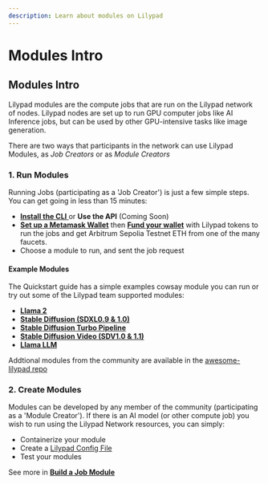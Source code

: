 ```yaml
---
description: Learn about modules on Lilypad
---
```


# Modules Intro

## Modules Intro

Lilypad modules are the compute jobs that are run on the Lilypad network of nodes. Lilypad nodes are set up to run GPU computer jobs like AI Inference jobs, but can be used by other GPU-intensive tasks like image generation.

There are two ways that participants in the network can use Lilypad Modules, as _Job Creators_ or as _Module Creators_

### 1. Run Modules

Running Jobs (participating as a 'Job Creator') is just a few simple steps. You can get going in less than 15 minutes:

* [**Install the CLI** ](../lilypad-testnet/install-run-requirements.md)or **Use the API** (Coming Soon)
* [**Set up a Metamask Wallet**](../lilypad-testnet/quick-start/setting-up-metamask.md) then [**Fund your wallet**](../lilypad-testnet/quick-start/funding-your-wallet-from-faucet.md) with Lilypad tokens to run the jobs and get Arbitrum Sepolia Testnet ETH from one of the many faucets.
* Choose a module to run, and sent the job request

#### **Example Modules**

The Quickstart guide has a simple examples cowsay module you can run or try out some of the Lilypad team supported modules:

* [**Llama 2**](llama2.md)
* [**Stable Diffusion (SDXL0.9 & 1.0)**](stable-diffusion-sdxl0.9.md)
* [**Stable Diffusion Turbo Pipeline**](stable-diffusion-turbo-pipeline.md)
* [**Stable Diffusion Video (SDV1.0 & 1.1)**](stable-diffusion-video-sdv1.0-and-1.1.md)
* [**Llama LLM**](llama-llm.md)

Addtional modules from the community are available in the [awesome-lilypad repo](https://github.com/Lilypad-Tech/awesome-Lilypad?tab=readme-ov-file#modules)

### 2. Create Modules

Modules can be developed by any member of the community (participating as a 'Module Creator'). If there is an AI model (or other compute job) you wish to run using the Lilypad Network resources, you can simply:

* Containerize your module
* Create a [Lilypad Config File](https://github.com/Lilypad-Tech/lilypad-module-cowsay/blob/main/lilypad_module.json.tmpl)
* Test your modules

See more in [**Build a Job Module**](../developer-resources/build-a-job-module.md)
